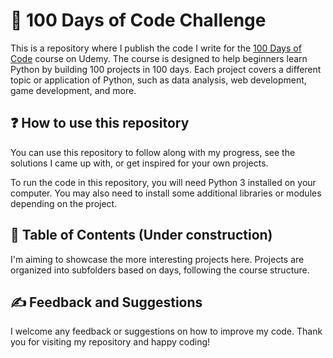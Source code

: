 # 🎯 100 Days of Code Challenge

This is a repository where I publish the code I write for the [100 Days of Code](https://www.udemy.com/course/100-days-of-code/) course on Udemy. The course is designed to help beginners learn Python by building 100 projects in 100 days. Each project covers a different topic or application of Python, such as data analysis, web development, game development, and more.

## ❓ How to use this repository

You can use this repository to follow along with my progress, see the solutions I came up with, or get inspired for your own projects.

To run the code in this repository, you will need Python 3 installed on your computer. You may also need to install some additional libraries or modules depending on the project.

## 🚧 Table of Contents (Under construction)

I'm aiming to showcase the more interesting projects here. Projects are organized into subfolders based on days, following the course structure.

## ✍️ Feedback and Suggestions

I welcome any feedback or suggestions on how to improve my code. Thank you for visiting my repository and happy coding!
